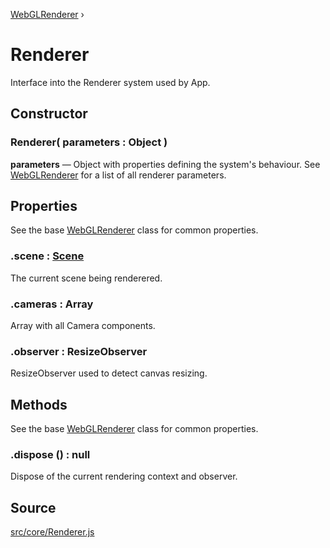 [WebGLRenderer](https://threejs.org/docs/#api/en/renderers/WebGLRenderer) ›

# Renderer

Interface into the Renderer system used by App.

## Constructor

### Renderer( parameters : <span class="param">Object</span> )
**parameters** — Object with properties defining the system's behaviour. See [WebGLRenderer](https://threejs.org/docs/#api/en/renderers/WebGLRenderer) for a list of all renderer parameters.

## Properties

See the base [WebGLRenderer](https://threejs.org/docs/#api/en/renderers/WebGLRenderer) class for common properties.

### .<a>scene</a> : <span class="param">[Scene](api/core/Scene)</span>
The current scene being renderered.

### .<a>cameras</a> : <span class="param">Array</span>
Array with all Camera components.

### .<a>observer</a> : <span class="param">ResizeObserver</span>
ResizeObserver used to detect canvas resizing.

## Methods

See the base [WebGLRenderer](https://threejs.org/docs/#api/en/renderers/WebGLRenderer) class for common properties.

### .<a>dispose</a> () : <span class="param">null</span>
Dispose of the current rendering context and observer.

## Source
[src/core/Renderer.js](https://github.com/Cloud9c/taro/blob/master/src/core/Renderer.js)